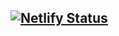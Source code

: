 ## [![Netlify Status](https://api.netlify.com/api/v1/badges/ceae42bc-91fc-49a8-a218-c4a4bdc43078/deploy-status)](https://app.netlify.com/projects/ipfs-pg/deploys)

